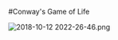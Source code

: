 #Conway's Game of Life 

![2018-10-12 2022-26-46.png](https://github.com/actar676309180/Conway_Game_of_Life/raw/master/images/2018-10-12%2022-26-46.png)